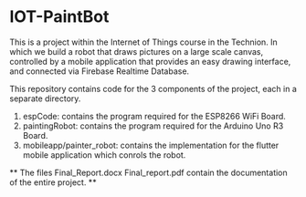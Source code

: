 # IOT-PaintBot
This is a project within the Internet of Things course in the Technion. In which we build a robot that draws pictures on a large scale canvas, controlled by a mobile application that provides an easy drawing interface, and connected via Firebase Realtime Database.

This repository contains code for the 3 components of the project, each in a separate directory.

1. espCode: contains the program required for the ESP8266 WiFi Board.
2. paintingRobot: contains the program required for the Arduino Uno R3 Board.
3. mobileapp/painter_robot: contains the implementation for the flutter mobile application which conrols the robot.

** The files Final_Report.docx Final_report.pdf contain the documentation of the entire project. **
